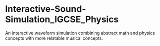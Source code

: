 # Interactive-Sound-Simulation_IGCSE_Physics
An interactive waveform simulation combining abstract math and physics concepts with more relatable musical concepts.
